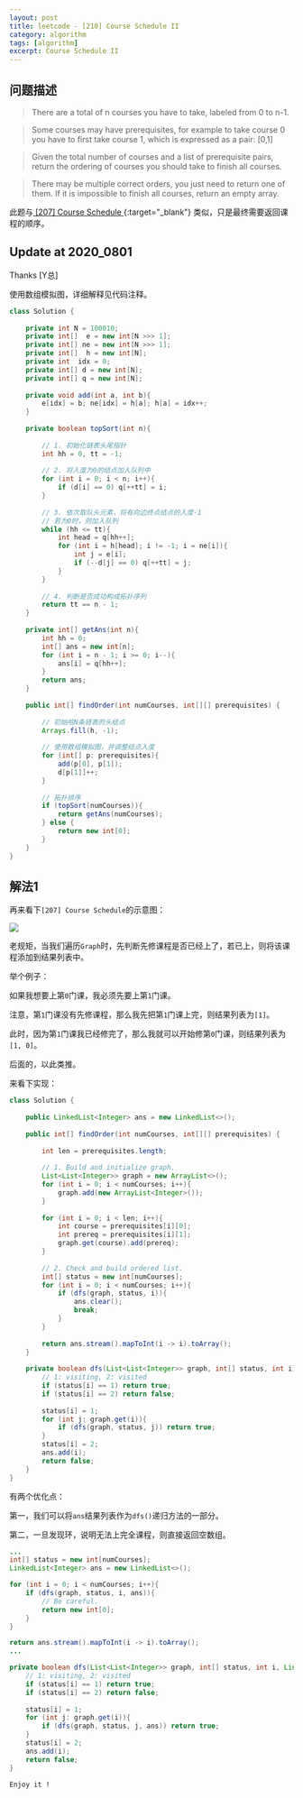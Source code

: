 ```yaml
---
layout: post
title: leetcode - [210] Course Schedule II
category: algorithm
tags: [algorithm]
excerpt: Course Schedule II
---
```


## 问题描述  

> There are a total of n courses you have to take, labeled from 0 to n-1.  

> Some courses may have prerequisites, for example to take course 0 you have to first take course 1, which is expressed as a pair: [0,1]  

> Given the total number of courses and a list of prerequisite pairs, return the ordering of courses you should take to finish all courses.  

> There may be multiple correct orders, you just need to return one of them. If it is impossible to finish all courses, return an empty array.  


此题与[ [207] Course Schedule ](http://yaoyichen.cn/algorithm/2020/06/11/leetcode-207.html){:target="_blank"}  类似，只是最终需要返回课程的顺序。  


## Update at 2020_0801  

Thanks [Y总]

使用数组模拟图，详细解释见代码注释。

``` java
class Solution {
    
    private int N = 100010;
    private int[]  e = new int[N >>> 1];
    private int[] ne = new int[N >>> 1];
    private int[]  h = new int[N];
    private int  idx = 0;
    private int[] d = new int[N];
    private int[] q = new int[N];
    
    private void add(int a, int b){
        e[idx] = b; ne[idx] = h[a]; h[a] = idx++;
    }
    
    private boolean topSort(int n){
        
        // 1. 初始化链表头尾指针
        int hh = 0, tt = -1;
        
        // 2. 将入度为0的结点加入队列中
        for (int i = 0; i < n; i++){
            if (d[i] == 0) q[++tt] = i;
        }
        
        // 3. 依次取队头元素，将有向边终点结点的入度-1
        // 若为0时，则加入队列
        while (hh <= tt){
            int head = q[hh++];
            for (int i = h[head]; i != -1; i = ne[i]){
                int j = e[i];
                if (--d[j] == 0) q[++tt] = j;
            }
        }
        
        // 4. 判断是否成功构成拓扑序列
        return tt == n - 1;
    }
    
    private int[] getAns(int n){
        int hh = 0;
        int[] ans = new int[n];
        for (int i = n - 1; i >= 0; i--){
            ans[i] = q[hh++];
        }
        return ans;
    }
    
    public int[] findOrder(int numCourses, int[][] prerequisites) {
        
        // 初始哈N条链表的头结点
        Arrays.fill(h, -1);
        
        // 使用数组模拟图，并调整结点入度
        for (int[] p: prerequisites){
            add(p[0], p[1]);
            d[p[1]]++;
        }
        
        // 拓扑排序
        if (topSort(numCourses)){
            return getAns(numCourses);
        } else {
            return new int[0];
        }
    }
}
```

## 解法1  

再来看下`[207] Course Schedule`的示意图：  

![](https://yyc-images.oss-cn-beijing.aliyuncs.com/leetcode_207_DFS_topological_sort.png)  

老规矩，当我们遍历`Graph`时，先判断先修课程是否已经上了，若已上，则将该课程添加到结果列表中。  

举个例子：  

如果我想要上第`0`门课，我必须先要上第`1`门课。  

注意，第`1`门课没有先修课程，那么我先把第`1`门课上完，则结果列表为`[1]`。  

此时，因为第`1`门课我已经修完了，那么我就可以开始修第`0`门课，则结果列表为`[1, 0]`。  

后面的，以此类推。  


来看下实现：  


``` java
class Solution {
    
    public LinkedList<Integer> ans = new LinkedList<>();
    
    public int[] findOrder(int numCourses, int[][] prerequisites) {
        
        int len = prerequisites.length;
        
        // 1. Build and initialize graph.
        List<List<Integer>> graph = new ArrayList<>();
        for (int i = 0; i < numCourses; i++){
            graph.add(new ArrayList<Integer>());
        }
        
        for (int i = 0; i < len; i++){
            int course = prerequisites[i][0];
            int prereq = prerequisites[i][1];
            graph.get(course).add(prereq);
        }
        
        // 2. Check and build ordered list.
        int[] status = new int[numCourses];
        for (int i = 0; i < numCourses; i++){
            if (dfs(graph, status, i)){
                ans.clear();
                break;
            }
        }
        
        return ans.stream().mapToInt(i -> i).toArray();
    }
    
    private boolean dfs(List<List<Integer>> graph, int[] status, int i){
        // 1: visiting, 2: visited
        if (status[i] == 1) return true;
        if (status[i] == 2) return false;
        
        status[i] = 1;
        for (int j: graph.get(i)){
            if (dfs(graph, status, j)) return true;
        }
        status[i] = 2;
        ans.add(i);
        return false;
    }
}
```

有两个优化点：  


第一，我们可以将`ans`结果列表作为`dfs()`递归方法的一部分。  


第二，一旦发现环，说明无法上完全课程，则直接返回空数组。  


``` java
...
int[] status = new int[numCourses];
LinkedList<Integer> ans = new LinkedList<>();

for (int i = 0; i < numCourses; i++){
    if (dfs(graph, status, i, ans)){
        // Be careful.
        return new int[0];
    }
}

return ans.stream().mapToInt(i -> i).toArray();
...

private boolean dfs(List<List<Integer>> graph, int[] status, int i, LinkedList<Integer> ans){
    // 1: visiting, 2: visited
    if (status[i] == 1) return true;
    if (status[i] == 2) return false;
    
    status[i] = 1;
    for (int j: graph.get(i)){
        if (dfs(graph, status, j, ans)) return true;
    }
    status[i] = 2;
    ans.add(i);
    return false;
}
```

`Enjoy it ! `
